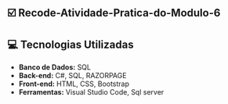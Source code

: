 ## :ballot_box_with_check: Recode-Atividade-Pratica-do-Modulo-6


## :computer: Tecnologias Utilizadas

* **Banco de Dados:** SQL
* **Back-end:** C#, SQL, RAZORPAGE
* **Front-end:** HTML, CSS, Bootstrap
* **Ferramentas:** Visual Studio Code, Sql server 




